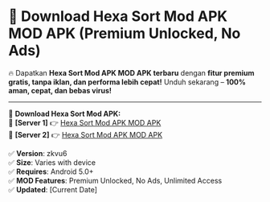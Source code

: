 # 🚀 Download Hexa Sort Mod APK MOD APK (Premium Unlocked, No Ads)  

🔥 Dapatkan **Hexa Sort Mod APK MOD APK terbaru** dengan **fitur premium gratis, tanpa iklan, dan performa lebih cepat!** Unduh sekarang – **100% aman, cepat, dan bebas virus!**  

---


🔽 **Download Hexa Sort Mod APK:**  
🔹 **[Server 1]** 👉 [Hexa Sort Mod APK MOD APK](https://apkcomod.com?title=Hexa_Sort_Mod_APK)  
🔹 **[Server 2]** 👉 [Hexa Sort Mod APK MOD APK](https://apkcomod.com?title=Hexa_Sort_Mod_APK)  


✅ **Version**: zkvu6  
✅ **Size**: Varies with device  
✅ **Requires**: Android 5.0+  
✅ **MOD Features**: Premium Unlocked, No Ads, Unlimited Access  
✅ **Updated**: [Current Date]  